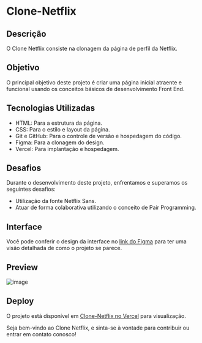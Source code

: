 # Clone-Netflix

## Descrição

O Clone Netflix consiste na clonagem da página de perfil da Netflix.

## Objetivo

O principal objetivo deste projeto é criar uma página inicial atraente e funcional usando os conceitos básicos de desenvolvimento Front End.

## Tecnologias Utilizadas

- HTML: Para a estrutura da página.
- CSS: Para o estilo e layout da página.
- Git e GitHub: Para o controle de versão e hospedagem do código.
- Figma: Para a clonagem do design.
- Vercel: Para implantação e hospedagem.

## Desafios

Durante o desenvolvimento deste projeto, enfrentamos e superamos os seguintes desafios:

- Utilização da fonte Netflix Sans.
- Atuar de forma colaborativa utilizando o conceito de Pair Programming.

## Interface

Você pode conferir o design da interface no [link do Figma](https://www.figma.com/community/file/967543658879972914) para ter uma visão detalhada de como o projeto se parece.


## Preview

![image](https://github.com/f5-nascimento/Clone-Netflix/assets/67521652/2f52db9d-ca72-4cad-8bd1-7f4f1b421304)


## Deploy

O projeto está disponível em [Clone-Netflix no Vercel](https://clone-netflix-xi-nine.vercel.app/) para visualização.

Seja bem-vindo ao Clone Netflix, e sinta-se à vontade para contribuir ou entrar em contato conosco!
